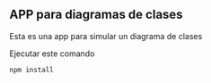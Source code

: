 ## APP para diagramas de clases

Esta es una app para simular un diagrama de clases

Ejecutar este comando

````
npm install
````